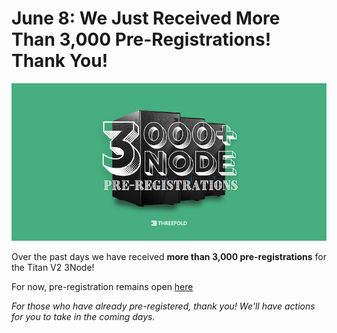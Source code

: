 # June 8: We Just Received More Than 3,000 Pre-Registrations! Thank You!

![](img/3k3nodes.jpg)

Over the past days we have received **more than 3,000 pre-registrations** for the Titan V2 3Node!

For now, pre-registration remains open [here](http://next3nodebatch.threefold.io/)

*For those who have already pre-registered, thank you! We'll have actions for you to take in the coming days.*
